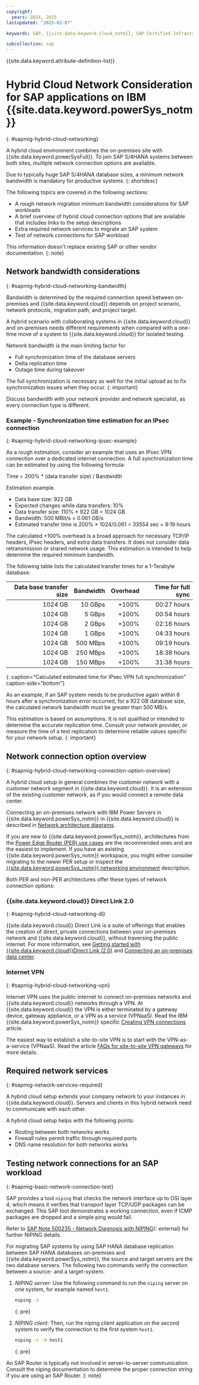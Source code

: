 ```yaml
---
copyright:
  years: 2024, 2025
lastupdated: "2025-02-07"

keywords: SAP, {{site.data.keyword.cloud_notm}}, SAP Certified Infrastructure, {{site.data.keyword.ibm_cloud_sap}}, SAP Workloads, VPN, Virtual Private Network, VPN for VPC, Direct Link, DL, Cloud connection, Software Defined Network, SDN, SD, Hybrid Cloud, Migration, AIX, Linux, RHEL, SuSE

subcollection: sap
---
```


{{site.data.keyword.attribute-definition-list}}


# Hybrid Cloud Network Consideration for SAP applications on IBM {{site.data.keyword.powerSys_notm}}
{: #sapmig-hybrid-cloud-networking}

A hybrid cloud environment combines the on-premises site with {{site.data.keyword.powerSysFull}}.
To join SAP S/4HANA systems between both sites, multiple network connection options are available.

Due to typically huge SAP S/4HANA database sizes, a minimum network bandwidth is mandatory for productive systems.
{: shortdesc}

The following topics are covered in the following sections:

- A rough network migration minimum bandwidth considerations for SAP workloads
- A brief overview of hybrid cloud connection options that are available that includes links to the setup descriptions
- Extra required network services to migrate an SAP system
- Test of network connections for SAP workload

This information doesn't replace existing SAP or other vendor documentation.
{: note}

## Network bandwidth considerations
{: #sapmig-hybrid-cloud-networking-bandwidth}

Bandwidth is determined by the required connection speed between on-premises and {{site.data.keyword.cloud}} depends on project scenario, network protocols, migration path, and project target.

A hybrid scenario with collaborating systems in {{site.data.keyword.cloud}} and on-premises needs different requirements when compared with a one-time move of a system to {{site.data.keyword.cloud}} for isolated testing.

Network bandwidth is the main limiting factor for

- Full synchronization time of the database servers
- Delta replication time
- Outage time during takeover

The full synchronization is necessary as well for the initial upload as to fix synchronization issues when they occur.
{: important}

Discuss bandwidth with your network provider and network specialist, as every connection type is different.

### Example - Synchronization time estimation for an IPsec connection
{: #sapmig-hybrid-cloud-networking-ipsec-example}

As a rough estimation, consider an example that uses an IPsec VPN connection over a dedicated internet connection.
A full synchronization time can be estimated by using the following formula:

Time = 200% * (data transfer size) / Bandwidth

Estimation example.

- Data base size: 922 GB
- Expected changes while data transfers: 10%
- Data transfer size: 110% * 922 GB = 1024 GB
- Bandwidth: 500 MBit/s = 0.061 GB/s
- Estimated transfer time is 200% * 1024/0.061 = 33554 sec = 9:19 hours

The calculated +100% overhead is a broad approach for necessary TCP/IP headers, IPsec headers, and extra data transfers.
It does not consider data retransmission or shared network usage.
This estimation is intended to help determine the required minimum bandwidth.

The following table lists the calculated transfer times for a 1-Terabyte database:

| Data base transfer size |  Bandwidth | Overhead | Time for full sync |
| ---------------: | ---------: | -------: | -----------------: |
|       1024 GB |  10 GBps |    +100% |        00:27 hours |
|       1024 GB |   5 GBps |    +100% |        00:54 hours |
|       1024 GB |   2 GBps |    +100% |        02:16 hours |
|       1024 GB |   1 GBps |    +100% |        04:33 hours |
|       1024 GB | 500 MBps |    +100% |        09:19 hours |
|       1024 GB | 250 MBps |    +100% |        18:38 hours |
|       1024 GB | 150 MBps |    +100% |        31:38 hours |
{: caption="Calculated estimated time for IPsec VPN full synchronization" caption-side="bottom"}

As an example, if an SAP system needs to be productive again within 8 hours after a synchronization error occurred, for a 922 GB database size, the calculated network bandwidth must be greater than 500 MB/s.

This estimation is based on assumptions. It is not qualified or intended to determine the accurate replication time. Consult your network provider, or measure the time of a test replication to determine reliable values specific for your network setup.
{: important}

## Network connection option overview
{: #sapmig-hybrid-cloud-networking-connection-option-overview}

A hybrid cloud setup in general combines the customer network with a customer network segment in {{site.data.keyword.cloud}}. It is an extension of the existing customer network, as if you would connect a remote data center.

Connecting an on-premises network with IBM Power Servers in {{site.data.keyword.powerSys_notm}} in {{site.data.keyword.cloud}} is described in
[Network architecture diagrams](/docs/power-iaas?topic=power-iaas-network-architecture-diagrams).

If you are new to {{site.data.keyword.powerSys_notm}}, architectures from the [Power Edge Router (PER) use cases](/docs/power-iaas?topic=power-iaas-network-architecture-diagrams#per-use-cases) are the recommended ones and are the easiest to implement. If you have an existing {{site.data.keyword.powerSys_notm}} workspace, you might either consider migrating to the newer PER setup or inspect the [{{site.data.keyword.powerSys_notm}} networking environment](/docs/power-iaas?topic=power-iaas-network-architecture-diagrams#networking-environment) description.

Both PER and non-PER architectures offer these types of network connection options:

### {{site.data.keyword.cloud}} Direct Link 2.0
{: #sapmig-hybrid-cloud-networking-dl}

{{site.data.keyword.cloud}} Direct Link is a suite of offerings that enables the creation of direct, private connections between your on-premises network and {{site.data.keyword.cloud}}, without traversing the public internet. For more information, see [Getting started with {{site.data.keyword.cloud}}Direct Link (2.0)](/docs/dl?topic=dl-get-started-with-ibm-cloud-dl) and [Connecting an on-premises data center](/docs/power-iaas?topic=power-iaas-network-architecture-diagrams#per-on-orem).

### Internet VPN
{: #sapmig-hybrid-cloud-networking-vpn}

Internet VPN uses the public internet to connect on-premises networks and {{site.data.keyword.cloud}} networks through a VPN. At {{site.data.keyword.cloud}} the VPN is either terminated by a gateway device, gateway appliance, or a VPN as a service (VPNaaS). Read the IBM {{site.data.keyword.powerSys_notm}} specific [Creating VPN connections](/docs/power-iaas?topic=power-iaas-VPN-connections) article.

The easiest way to establish a site-to-site VPN is to start with the VPN-as-a-service (VPNaaS).
Read the article [FAQs for site-to-site VPN gateways](/docs/vpc?topic=vpc-faqs-vpn#faq-vpn-10) for more details.

## Required network services
{: #sapmig-network-services-required}

A hybrid cloud setup extends your company network to your instances in {{site.data.keyword.cloud}}.
Servers and clients in this hybrid network need to communicate with each other.

A hybrid cloud setup helps with the following points:

- Routing between both networks works
- Firewall rules permit traffic through required ports
- DNS name resolution for both networks works

## Testing network connections for an SAP workload
{: #sapmig-basic-network-connection-test}

SAP provides a tool ```niping``` that checks the network interface up to OSI layer 4, which means it verifies that transport layer TCP/UDP packages can be exchanged.
This SAP tool demonstrates a working connection, even if ICMP packages are dropped and a simple ping would fail.

Refer to [SAP Note 500235 - Network Diagnosis with NIPING](https://me.sap.com/notes/500235){: external} for further NIPING details.

For migrating SAP systems by using SAP HANA database replication between SAP HANA databases on-premises and {{site.data.keyword.powerSys_notm}}, the source and target servers are the two database servers.
The following two commands verify the connection between a source- and a target-system.

1. *NIPING server:*
   Use the following command to run the `niping` server on one system, for example named `host1`.
   ```sh
   niping -s
   ```
   {: pre}

1. *NIPING client:*
   Then, run the niping client application on the second system to verify the connection to the first system `host1`.
   ```sh
   niping -c -H host1
   ```
   {: pre}

An SAP Router is typically not involved in server-to-server communication. Consult the niping documentation to determine the proper connection string if you are using an SAP Router.
{: note}

